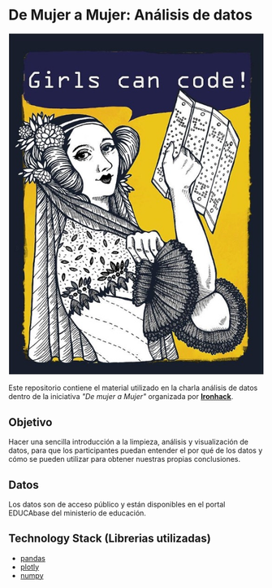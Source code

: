 # De Mujer a Mujer: Análisis de datos
![img](https://github.com/Fominayasg/8M_data/blob/main/img/Imagen%201.jpg)


Este repositorio contiene el material utilizado en la charla análisis de datos dentro de la iniciativa *"De mujer a Mujer"* organizada por [**Ironhack**](https://www.ironhack.com/).

## Objetivo

Hacer una sencilla introducción a la limpieza, análisis y visualización de datos, para que los participantes puedan entender el por qué de los datos y cómo se pueden utilizar para obtener nuestras propias conclusiones.


## Datos

Los datos son de acceso público y están disponibles en el portal EDUCAbase del ministerio de educación.


## Technology Stack (Librerias utilizadas)
 + [pandas](https://pandas.pydata.org/)
 + [plotly](https://plot.ly/python/)
 + [numpy](https://numpy.org/)



